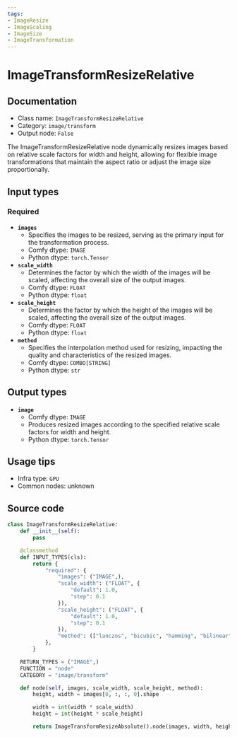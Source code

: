 ```yaml
---
tags:
- ImageResize
- ImageScaling
- ImageSize
- ImageTransformation
---
```


# ImageTransformResizeRelative
## Documentation
- Class name: `ImageTransformResizeRelative`
- Category: `image/transform`
- Output node: `False`

The ImageTransformResizeRelative node dynamically resizes images based on relative scale factors for width and height, allowing for flexible image transformations that maintain the aspect ratio or adjust the image size proportionally.
## Input types
### Required
- **`images`**
    - Specifies the images to be resized, serving as the primary input for the transformation process.
    - Comfy dtype: `IMAGE`
    - Python dtype: `torch.Tensor`
- **`scale_width`**
    - Determines the factor by which the width of the images will be scaled, affecting the overall size of the output images.
    - Comfy dtype: `FLOAT`
    - Python dtype: `float`
- **`scale_height`**
    - Determines the factor by which the height of the images will be scaled, affecting the overall size of the output images.
    - Comfy dtype: `FLOAT`
    - Python dtype: `float`
- **`method`**
    - Specifies the interpolation method used for resizing, impacting the quality and characteristics of the resized images.
    - Comfy dtype: `COMBO[STRING]`
    - Python dtype: `str`
## Output types
- **`image`**
    - Comfy dtype: `IMAGE`
    - Produces resized images according to the specified relative scale factors for width and height.
    - Python dtype: `torch.Tensor`
## Usage tips
- Infra type: `GPU`
- Common nodes: unknown


## Source code
```python
class ImageTransformResizeRelative:
    def __init__(self):
        pass

    @classmethod
    def INPUT_TYPES(cls):
        return {
            "required": {
                "images": ("IMAGE",),
                "scale_width": ("FLOAT", {
                    "default": 1.0,
                    "step": 0.1
                }),
                "scale_height": ("FLOAT", {
                    "default": 1.0,
                    "step": 0.1
                }),
                "method": (["lanczos", "bicubic", "hamming", "bilinear", "box", "nearest"],),
            },
        }

    RETURN_TYPES = ("IMAGE",)
    FUNCTION = "node"
    CATEGORY = "image/transform"

    def node(self, images, scale_width, scale_height, method):
        height, width = images[0, :, :, 0].shape

        width = int(width * scale_width)
        height = int(height * scale_height)

        return ImageTransformResizeAbsolute().node(images, width, height, method)

```
